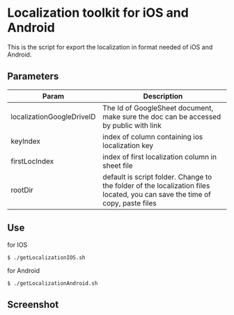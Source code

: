 # Localization toolkit  for iOS and Android

This is the script for export the localization in format needed of iOS and Android. 

## Parameters 

| Param | Description |
|-------|-------------|
|localizationGoogleDriveID | The Id of GoogleSheet document, make sure the doc can be accessed by public with link |
|keyIndex  | index of column containing ios localization key |
|firstLocIndex  | index of first localization column in sheet file |
|rootDir  | default is script folder. Change to the folder of the localization files located, you can save the time of copy, paste files | 

## Use

for IOS

```
$ ./getLocalizationIOS.sh 

```

for Android

```
$ ./getLocalizationAndroid.sh 

```

## Screenshot

[](https://raw.githubusercontent.com/tvpsoft/localization-toolkit-ios-android/master/localsheet.png)

[](https://raw.githubusercontent.com/tvpsoft/localization-toolkit-ios-android/master/android.png)

[](https://raw.githubusercontent.com/tvpsoft/localization-toolkit-ios-android/master/ios.png)

